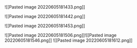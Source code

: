 




![[Pasted image 20220605181433.png]]

![[Pasted image 20220605181442.png]]

![[Pasted image 20220605181453.png]]

![[Pasted image 20220605181506.png]]![[Pasted image 20220605181546.png]]
![[Pasted image 20220605181612.png]]

